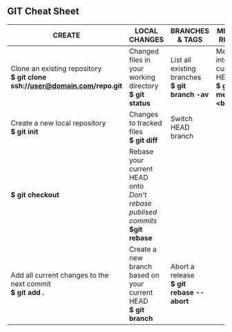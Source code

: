 ## GIT Cheat Sheet

 CREATE | LOCAL CHANGES | BRANCHES & TAGS | MERGE & REBASE
  ---   |     ---       |      ----       |      ---
  Clone an existing repository <br/> **$ git clone ssh://user@domain.com/repo.git** | Changed files in your working directory <br/> **$ git status** | List all existing branches <br/> **$ git branch -av** | Merge <branch> into your current HEAD <br/> **$ git merge <branch**>
 Create a new local repository <br/> **$ git init** | Changes to tracked files <br/> **$ git diff** | Switch HEAD branch <br/>
 **$ git checkout <branch>** | Rebase your current HEAD onto <branch> <br/> *Don't rebase publised commits* <br/> **$git rebase <branch>**
 | Add all current changes to the next commit <br/> **$ git add .** | Create a new branch based on your current HEAD <br/> **$ git branch <new-branch>** | Abort a release <br/> **$ git rebase --abort**
 